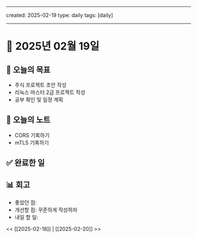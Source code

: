 
---
created: 2025-02-19
type: daily
tags: [daily]

---
# 📅 2025년 02월 19일

## 🎯 오늘의 목표
- 주식 프로젝트 초안 작성
- 리눅스 마스터 2급 프로젝트 작성
- 공부 확인 및 일정 계획
## 📝 오늘의 노트
- CORS 기록하기
- mTLS 기록하기
## ✅ 완료한 일

## 📊 회고
- 좋았던 점:
- 개선할 점: 꾸준하게 작성하자
- 내일 할 일:

<< [[2025-02-18]] | [[2025-02-20]] >>